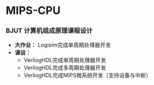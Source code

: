 # MIPS-CPU

### BJUT 计算机组成原理课程设计

* **大作业：** Logisim完成单周期处理器开发
* **课设：**
  * VerilogHDL完成单周期处理器开发
  * VerilogHDL完成多周期处理器开发
  * VerilogHDL完成MIPS微系统开发（支持设备与中断）

